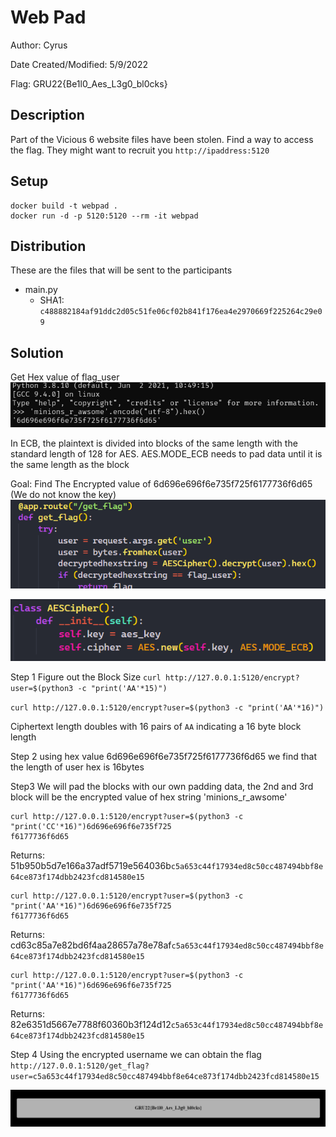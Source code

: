 # Web Pad

Author: Cyrus 

Date Created/Modified: 5/9/2022

Flag: GRU22{Be1l0_Aes_L3g0_bl0cks}

## Description
Part of the Vicious 6 website files have been stolen. Find a way to access the flag. They might want to recruit you
`http://ipaddress:5120`


## Setup
```
docker build -t webpad .
docker run -d -p 5120:5120 --rm -it webpad
```

## Distribution
These are the files that will be sent to the participants
- main.py
    - SHA1: `c488882184af91ddc2d05c51fe06cf02b841f176ea4e2970669f225264c29e09`

## Solution

Get Hex value of flag_user
![Hex value](./solution/hex.png)

In ECB, the plaintext is divided into blocks of the same length with the standard length of 128 for AES. AES.MODE_ECB needs to pad data until it is the same length as the block 

Goal:
Find The Encrypted value of 6d696e696f6e735f725f6177736f6d65 (We do not know the key) 
![goal](./solution/flaggoal.png)

![ECB](./solution/ecb.png)


Step 1 Figure out the Block Size 
`curl http://127.0.0.1:5120/encrypt?user=$(python3 -c "print('AA'*15)")`

`curl http://127.0.0.1:5120/encrypt?user=$(python3 -c "print('AA'*16)")`

Ciphertext length doubles with 16 pairs of `AA` indicating a 16 byte block length

Step 2 using hex value 6d696e696f6e735f725f6177736f6d65 we find that the length of user hex is 16bytes

Step3 We will pad the blocks with our own padding data, the 2nd and 3rd block will be the encrypted value of hex string 'minions_r_awsome'
```
curl http://127.0.0.1:5120/encrypt?user=$(python3 -c "print('CC'*16)")6d696e696f6e735f725
f6177736f6d65
```
Returns: 51b950b5d7e166a37adf5719e564036b`c5a653c44f17934ed8c50cc487494bbf8e64ce873f174dbb2423fcd814580e15`
```
curl http://127.0.0.1:5120/encrypt?user=$(python3 -c "print('AA'*16)")6d696e696f6e735f725
f6177736f6d65
```
Returns: cd63c85a7e82bd6f4aa28657a78e78af`c5a653c44f17934ed8c50cc487494bbf8e64ce873f174dbb2423fcd814580e15`

```
curl http://127.0.0.1:5120/encrypt?user=$(python3 -c "print('AA'*16)")6d696e696f6e735f725
f6177736f6d65
```
Returns:
82e6351d5667e7788f60360b3f124d12`c5a653c44f17934ed8c50cc487494bbf8e64ce873f174dbb2423fcd814580e15`


Step 4 Using the encrypted username we can obtain the flag
`http://127.0.0.1:5120/get_flag?user=c5a653c44f17934ed8c50cc487494bbf8e64ce873f174dbb2423fcd814580e15` 

![flag](./solution/flag.png)